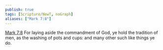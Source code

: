 ```yaml
---
publish: true
tags: [Scripture/NewT, noGraph]
aliases: ["Mark 7:8"]
---
```

[Mark 7:8](https://churchofjesuschrist.org/study/scriptures/nt/mark/7?lang=eng&id=p8#p8) For laying aside the commandment of God, ye hold the tradition of men, as the washing of pots and cups: and many other such like things ye do.
